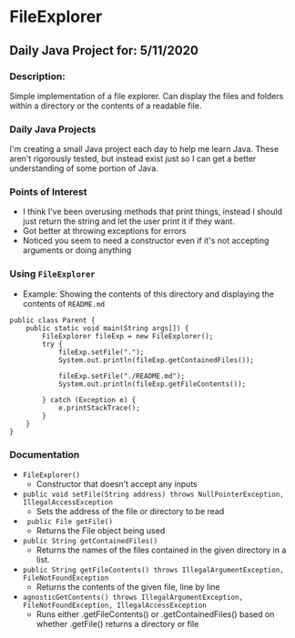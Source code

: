 # FileExplorer
## Daily Java Project for: 5/11/2020

### Description:
Simple implementation of a file explorer. Can display the files and folders within a directory or the contents of a readable file.

### Daily Java Projects
I'm creating a small Java project each day to help me learn Java. These aren't rigorously tested, but instead exist just so I can get a better understanding of some portion of Java.

### Points of Interest

+ I think I've been overusing methods that print things, instead I should just return the string and let the user print it if they want.
+ Got better at throwing exceptions for errors
+ Noticed you seem to need a constructor even if it's not accepting arguments or doing anything 

### Using `FileExplorer`

+ Example: Showing the contents of this directory and displaying the contents of `README.md`

```
public class Parent {
    public static void main(String args[]) {
        FileExplorer fileExp = new FileExplorer();
        try {
            fileExp.setFile(".");
            System.out.println(fileExp.getContainedFiles());

            fileExp.setFile("./README.md");
            System.out.println(fileExp.getFileContents());

        } catch (Exception e) {
            e.printStackTrace();
        }
    }
}

```

### Documentation

+ `FileExplorer()`
    + Constructor that doesn't accept any inputs
+ `public void setFile(String address) throws NullPointerException, IllegalAccessException`
    + Sets the address of the file or directory to be read
+ ` public File getFile()`
    + Returns the File object being used
+ `public String getContainedFiles()`
    + Returns the names of the files contained in the given directory in a list.
+ `public String getFileContents() throws IllegalArgumentException, FileNotFoundException`
    + Returns the contents of the given file, line by line
+ `agnosticGetContents() throws IllegalArgumentException, FileNotFoundException, IllegalAccessException`
    + Runs either .getFileContents() or .getContainedFiles() based on whether .getFile() returns a directory or file